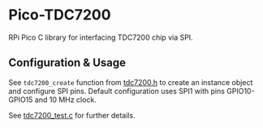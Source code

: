 # Pico-TDC7200
RPi Pico C library for interfacing TDC7200 chip via SPI.

## Configuration & Usage
See `tdc7200_create` function from [tdc7200.h](TDC7200/tdc7200.h) to create an instance object and configure SPI pins.
Default configuration uses SPI1 with pins GPIO10-GPIO15 and 10 MHz clock.

See [tdc7200_test.c](tdc7200_test.c) for further details.
